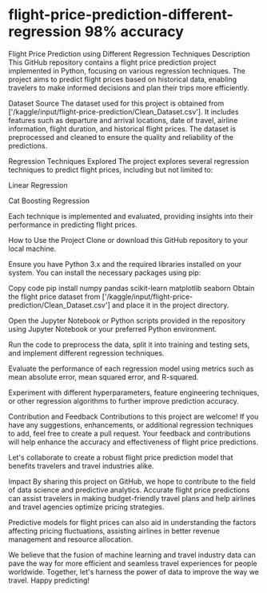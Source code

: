 # flight-price-prediction-different-regression 98% accuracy

Flight Price Prediction using Different Regression Techniques
Description
This GitHub repository contains a flight price prediction project implemented in Python, focusing on various regression techniques. The project aims to predict flight prices based on historical data, enabling travelers to make informed decisions and plan their trips more efficiently.

Dataset Source
The dataset used for this project is obtained from ['/kaggle/input/flight-price-prediction/Clean_Dataset.csv']. It includes features such as departure and arrival locations, date of travel, airline information, flight duration, and historical flight prices. The dataset is preprocessed and cleaned to ensure the quality and reliability of the predictions.

Regression Techniques Explored
The project explores several regression techniques to predict flight prices, including but not limited to:

Linear Regression

Cat Boosting Regression

Each technique is implemented and evaluated, providing insights into their performance in predicting flight prices.

How to Use the Project
Clone or download this GitHub repository to your local machine.

Ensure you have Python 3.x and the required libraries installed on your system. You can install the necessary packages using pip:

Copy code
pip install numpy pandas scikit-learn matplotlib seaborn
Obtain the flight price dataset from ['/kaggle/input/flight-price-prediction/Clean_Dataset.csv'] and place it in the project directory.

Open the Jupyter Notebook or Python scripts provided in the repository using Jupyter Notebook or your preferred Python environment.

Run the code to preprocess the data, split it into training and testing sets, and implement different regression techniques.

Evaluate the performance of each regression model using metrics such as mean absolute error, mean squared error, and R-squared.

Experiment with different hyperparameters, feature engineering techniques, or other regression algorithms to further improve prediction accuracy.

Contribution and Feedback
Contributions to this project are welcome! If you have any suggestions, enhancements, or additional regression techniques to add, feel free to create a pull request. Your feedback and contributions will help enhance the accuracy and effectiveness of flight price predictions.

Let's collaborate to create a robust flight price prediction model that benefits travelers and travel industries alike.

Impact
By sharing this project on GitHub, we hope to contribute to the field of data science and predictive analytics. Accurate flight price predictions can assist travelers in making budget-friendly travel plans and help airlines and travel agencies optimize pricing strategies.

Predictive models for flight prices can also aid in understanding the factors affecting pricing fluctuations, assisting airlines in better revenue management and resource allocation.

We believe that the fusion of machine learning and travel industry data can pave the way for more efficient and seamless travel experiences for people worldwide. Together, let's harness the power of data to improve the way we travel. Happy predicting!




